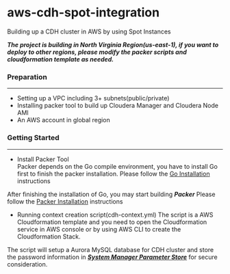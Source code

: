 # aws-cdh-spot-integration
Building up a CDH cluster in AWS by using Spot Instances

***The project is building in North Virginia Region(us-east-1), if you want to deploy to other regions, please modify the packer scripts and cloudformation template as needed.***

### Preparation
---
- Setting up a VPC including 3+ subnets(public/private)
- Installing packer tool to build up Cloudera Manager and Cloudera Node AMI
- An AWS account in global region

### Getting Started
---
- Install Packer Tool  
Packer depends on the Go compile environment, you have to install Go first to finish the packer installation.
Please follow the [Go Installation](https://golang.org/doc/install) instructions 

After finishing the installation of Go, you may start building ***Packer***
Please follow the [Packer Installation](https://www.packer.io/intro/getting-started/install.html) instructions

- Running context creation script(cdh-context.yml)
The script is a AWS Cloudformation template and you need to open the Cloudformation service in AWS console or by using AWS CLI to create the Cloudformation Stack.

The script will setup a Aurora MySQL database for CDH cluster and store the password information in [***System Manager Parameter Store***](https://docs.aws.amazon.com/systems-manager/latest/userguide/systems-manager-paramstore.html) for secure consideration.

